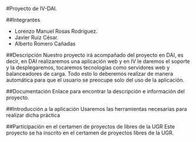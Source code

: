 #Proyecto de IV-DAI.

##Integrantes
- Lorenzo Manuel Rosas Rodríguez.
- Javier Ruíz César.
- Alberto Romero Cañadas

##Descripción
Nuestro proyecto irá acompañado del proyecto en DAI, es decir, en DAI realizaremos una aplicación web y en IV le daremos el soporte y la desplegaremos, tocaremos tecnologías como servidores web y balanceadores de carga. Todo esto lo deberemos realizar de manera automática para que el usuario se preocupe solo del uso de la aplicación.

##Documentación
Enlace para encontrar la descripción e información del proyecto.

##Introducción a la aplicación
Usaremos las herramientas necesarias para realizar dicha práctica

##Participación en el certamen de proyectos de libres de la UGR
Este proyecto se ha inscrito en el certamen de proyectos libres de la UGR.
